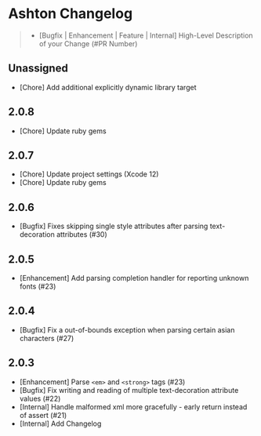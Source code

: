 # Ashton Changelog

> - [Bugfix | Enhancement | Feature | Internal] High-Level Description of your Change (#PR Number)

## Unassigned

- [Chore] Add additional explicitly dynamic library target

## 2.0.8
- [Chore] Update ruby gems

## 2.0.7
- [Chore] Update project settings (Xcode 12)
- [Chore] Update ruby gems

## 2.0.6
- [Bugfix] Fixes skipping single style attributes after parsing text-decoration attributes (#30)

## 2.0.5
- [Enhancement] Add parsing completion handler for reporting unknown fonts (#23)

## 2.0.4
- [Bugfix] Fix a out-of-bounds exception when parsing certain asian characters (#27)

## 2.0.3
- [Enhancement] Parse `<em>` and `<strong>` tags (#23)
- [Bugfix] Fix writing and reading of multiple text-decoration attribute values (#22)
- [Internal] Handle malformed xml more gracefully - early return instead of assert (#21)
- [Internal] Add Changelog
